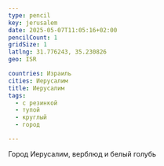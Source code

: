 ```yaml
---
type: pencil
key: jerusalem
date: 2025-05-07T11:05:16+02:00
pencilCount: 1
gridSize: 1
latlng: 31.776243, 35.230826
geo: ISR

countries: Израиль
cities: Иерусалим
title: Иерусалим
tags:
  - с резинкой
  - тупой
  - круглый
  - город

---
```


Город Иерусалим, верблюд и белый голубь
